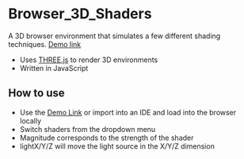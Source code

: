 # Browser_3D_Shaders

A 3D browser environment that simulates a few different shading techniques. [Demo link](https://computer-graphics-shaders.herokuapp.com/)

- Uses [THREE.js](https://threejs.org/) to render 3D environments
- Written in JavaScript

## How to use
- Use the [Demo Link](https://computer-graphics-shaders.herokuapp.com/) or import  into an IDE and load into the browser locally 
- Switch shaders from the dropdown menu
- Magnitude corresponds to the strength of the shader
- lightX/Y/Z will move the light source in the X/Y/Z dimension
